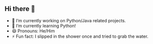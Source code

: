 ## Hi there 👋

- 🔭 I’m currently working on Python/Java related projects.
- 🌱 I’m currently learning Python!
- 😄 Pronouns: He/Him
- ⚡ Fun fact: I slipped in the shower once and tried to grab the water.
